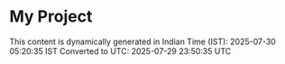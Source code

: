 # My Project

This content is dynamically generated in Indian Time (IST): 2025-07-30 05:20:35 IST
Converted to UTC: 2025-07-29 23:50:35 UTC
